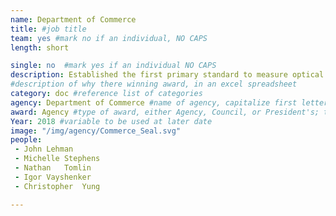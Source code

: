 ```yaml
---
name: Department of Commerce
title: #job title
team: yes #mark no if an individual, NO CAPS
length: short

single: no  #mark yes if an individual NO CAPS
description: Established the first primary standard to measure optical fiber-based laser power by exploiting the team’s innovative coatings, which are the most light-absorbing, or blackest, material ever made. The team’s innovation will enhance telecommunications, sensing, defense, and the development of future quantum networks.
#description of why there winning award, in an excel spreadsheet
category: doc #reference list of categories
agency: Department of Commerce #name of agency, capitalize first letter of each name
award: Agency #type of award, either Agency, Council, or President's; this is case sensitive so make sure to match the options listed exactly. This section generates the format of the card
Year: 2018 #variable to be used at later date
image: "/img/agency/Commerce_Seal.svg"
people:
 - John	Lehman
 - Michelle	Stephens
 - Nathan	Tomlin
 - Igor	Vayshenker
 - Christopher	Yung

---
```

